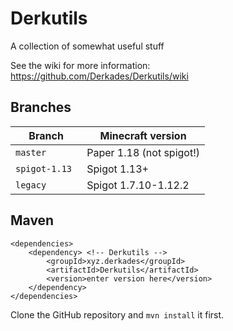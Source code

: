 # Derkutils
A collection of somewhat useful stuff

See the wiki for more information: https://github.com/Derkades/Derkutils/wiki

## Branches
| Branch         | Minecraft version |
| -              | -
| `master`       | Paper 1.18 (not spigot!)
| `spigot-1.13 ` | Spigot 1.13+
| `legacy`       | Spigot 1.7.10-1.12.2

## Maven
```
<dependencies>
    <dependency> <!-- Derkutils -->
        <groupId>xyz.derkades</groupId>
        <artifactId>Derkutils</artifactId>
        <version>enter version here</version>
    </dependency>
</dependencies>
```
Clone the GitHub repository and `mvn install` it first.
